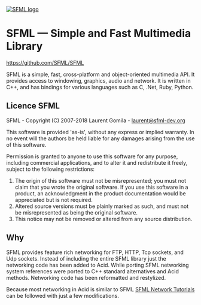[![SFML logo](https://www.sfml-dev.org/images/logo.png)](https://www.sfml-dev.org)

# SFML — Simple and Fast Multimedia Library

https://github.com/SFML/SFML

SFML is a simple, fast, cross-platform and object-oriented multimedia API. It provides access to windowing, graphics, audio and network. It is written in C++, and has bindings for various languages such as C, .Net, Ruby, Python.

## Licence SFML

SFML - Copyright (C) 2007-2018 Laurent Gomila - laurent@sfml-dev.org

This software is provided 'as-is', without any express or implied warranty. In no event will the authors be held liable for any damages arising from the use of this software.

Permission is granted to anyone to use this software for any purpose, including commercial applications, and to alter it and redistribute it freely, subject to the following restrictions:

  1. The origin of this software must not be misrepresented; you must not claim that you wrote the original software.  If you use this software in a product, an acknowledgment in the product documentation would be appreciated but is not required.
  2. Altered source versions must be plainly marked as such, and must not be misrepresented as being the original software.
  3. This notice may not be removed or altered from any source distribution.

## Why

SFML provides feature rich networking for FTP, HTTP, Tcp sockets, and Udp sockets. Instead of including the entire SFML library just the networking code has been added to Acid. While porting SFML networking system references were ported to C++ standard alternatives and Acid methods. Networking code has been reformatted and restylized.

Because most networking in Acid is similar to SFML [SFML Network Tutorials](https://www.sfml-dev.org/tutorials/2.5/#network-module) can be followed with just a few modifications.
